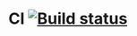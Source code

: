 # CI  [![Build status](https://ci.appveyor.com/api/projects/status/rna37sp9e54xtr9i/branch/master?svg=true)](https://ci.appveyor.com/project/vitkakim/aqa-l1-2-z3/branch/master)